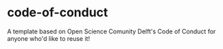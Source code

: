 # code-of-conduct
A template based on Open Science Comunity Delft's Code of Conduct for anyone who'd like to reuse it!
